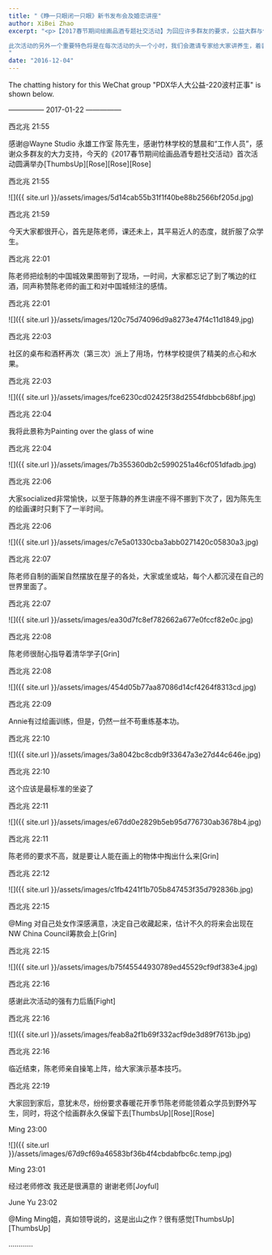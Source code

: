 ```yaml
---
title: "《睁一只眼闭一只眼》新书发布会及婚恋讲座"
author: XiBei Zhao
excerpt: "<p>【2017春节期间绘画品酒专题社交活动】为回应许多群友的要求，公益大群与竹林中文学校联手为社区提供连续五次高档次的社交活动。活动内容以学习绘画为主，特邀永雄工作室的陈先生亲自为大家上课。但是，学习绘画技巧和概念将不是我们活动的唯一目的，更多的是将有相同兴趣的群友，组织在一起，一边操作着手中的五彩画笔，一边品味着杯中的红酒，当然音乐是少不得的。</p><p>

此次活动的另外一个重要特色将是在每次活动的头一个小时，我们会邀请专家给大家讲养生，着装，饮食，理财，音乐，插花等知识，并与大家互动。</p>
"
date: "2016-12-04"
---
```


The chatting history for this WeChat group "PDX华人大公益-220波村正事" is shown below.

—————  2017-01-22  —————

西北兆  21:55

感谢@Wayne Studio 永雄工作室 陈先生，感谢竹林学校的慧晨和“工作人员”，感谢众多群友的大力支持，今天的《2017春节期间绘画品酒专题社交活动》首次活动圆满举办[ThumbsUp][Rose][Rose][Rose]

西北兆  21:55

![]({{ site.url }}/assets/images/5d14cab55b31f1f40be88b2566bf205d.jpg)

西北兆  21:59

今天大家都很开心，首先是陈老师，课还未上，其平易近人的态度，就折服了众学生。

西北兆  22:01

陈老师把绘制的中国城效果图带到了现场，一时间，大家都忘记了到了嘴边的红酒，同声称赞陈老师的画工和对中国城倾注的感情。

西北兆  22:01

![]({{ site.url }}/assets/images/120c75d74096d9a8273e47f4c11d1849.jpg)

西北兆  22:03

社区的桌布和酒杯再次（第三次）派上了用场，竹林学校提供了精美的点心和水果。

西北兆  22:03

![]({{ site.url }}/assets/images/fce6230cd02425f38d2554fdbbcb68bf.jpg)

西北兆  22:04

我将此景称为Painting over the glass of wine

西北兆  22:04

![]({{ site.url }}/assets/images/7b355360db2c5990251a46cf051dfadb.jpg)

西北兆  22:06

大家socialized非常愉快，以至于陈静的养生讲座不得不挪到下次了，因为陈先生的绘画课时只剩下了一半时间。

西北兆  22:06

![]({{ site.url }}/assets/images/c7e5a01330cba3abb0271420c05830a3.jpg)

西北兆  22:07

陈老师自制的画架自然摆放在屋子的各处，大家或坐或站，每个人都沉浸在自己的世界里面了。

西北兆  22:07

![]({{ site.url }}/assets/images/ea30d7fc8ef782662a677e0fccf82e0c.jpg)

西北兆  22:08

陈老师很耐心指导着清华学子[Grin]

西北兆  22:08

![]({{ site.url }}/assets/images/454d05b77aa87086d14cf4264f8313cd.jpg)

西北兆  22:09

Annie有过绘画训练，但是，仍然一丝不苟重练基本功。

西北兆  22:10

![]({{ site.url }}/assets/images/3a8042bc8cdb9f33647a3e27d44c646e.jpg)

西北兆  22:10

这个应该是最标准的坐姿了

西北兆  22:11

![]({{ site.url }}/assets/images/e67dd0e2829b5eb95d776730ab3678b4.jpg)

西北兆  22:11

陈老师的要求不高，就是要让人能在画上的物体中掏出什么来[Grin]

西北兆  22:12

![]({{ site.url }}/assets/images/c1fb4241f1b705b847453f35d792836b.jpg)

西北兆  22:15

@Ming 对自己处女作深感满意，决定自己收藏起来，估计不久的将来会出现在NW China Council筹款会上[Grin]

西北兆  22:15

![]({{ site.url }}/assets/images/b75f45544930789ed45529cf9df383e4.jpg)

西北兆  22:16

感谢此次活动的强有力后盾[Fight]

西北兆  22:16

![]({{ site.url }}/assets/images/feab8a2f1b69f332acf9de3d89f7613b.jpg)

西北兆  22:16

临近结束，陈老师亲自操笔上阵，给大家演示基本技巧。

西北兆  22:19

大家回到家后，意犹未尽，纷纷要求春暖花开季节陈老师能领着众学员到野外写生，同时，将这个绘画群永久保留下去[ThumbsUp][Rose][Rose]

Ming  23:00

![]({{ site.url }}/assets/images/67d9cf69a46583bf36b4f4cbdabfbc6c.temp.jpg)

Ming  23:01

经过老师修改 我还是很满意的 谢谢老师[Joyful]

June Yu   23:02

@Ming Ming姐，真如领导说的，这是出山之作？很有感觉[ThumbsUp][ThumbsUp]

…………
